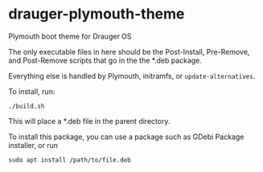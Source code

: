 # drauger-plymouth-theme
Plymouth boot theme for Drauger OS

The only executable files in here should be the Post-Install, Pre-Remove, 
and Post-Remove scripts that go in the the \*.deb package. 

Everything else is handled by Plymouth, initramfs, or `update-alternatives`.

To install, run:

    ./build.sh
    
This will place a \*.deb file in the parent directory.

To install this package, you can use a package such as GDebi Package installer, or run

    sudo apt install /path/to/file.deb
